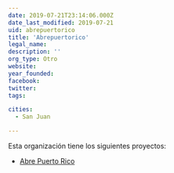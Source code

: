 ```yaml
---
date: 2019-07-21T23:14:06.000Z
date_last_modified: 2019-07-21
uid: abrepuertorico
title: 'Abrepuertorico'
legal_name: 
description: ''
org_type: Otro
website: 
year_founded: 
facebook: 
twitter: 
tags:

cities: 
  - San Juan

---
```


Esta organización tiene los siguientes proyectos:

- [Abre Puerto Rico](/proyectos/abre-puerto-rico)
